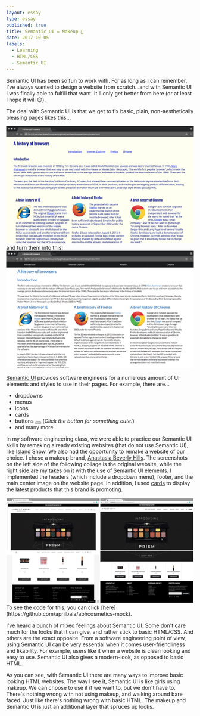 ```yaml
---
layout: essay
type: essay
published: true
title: Semantic UI = Makeup 💄
date: 2017-10-05
labels:
  - Learning
  - HTML/CSS
  - Semantic UI
---
```


Semantic UI has been so fun to work with. For as long as I can remember, I've always wanted to design a website from scratch...and with Semantic UI I was finally able to fulfill that want. It'll only get better from here (or at least I hope it will 😉).

The deal with Semantic UI is that we get to fix basic, plain, non-aesthetically pleasing pages likes this...
<center><img src="../images/browserhistory-htmlcss.png" width="600px"></center>
and turn them into this!
<center><img src="../images/browserhistory-semanticui.png" width="600px"></center>

[Semantic UI](https://semantic-ui.com/) provides software engineers for a numerous amount of UI elements and styles to use in their pages. For example, there are...
- dropdowns
- menus
- icons <i class="hashtag icon"></i><i class="hand peace icon"></i>
- cards
- buttons <button class="circular ui icon button"><a href="https://static.pexels.com/photos/39317/chihuahua-dog-puppy-cute-39317.jpeg"><i class="photo icon"></i></a></button> (*Click the button for something cute!*)
- and many more.

In my software engineering class, we were able to practice our Semantic UI skills by remaking already existing websites (that do not use Semantic UI), like [Island Snow](https://islandsnow.com/). We also had the opportunity to remake a website of our choice. I chose a makeup brand, [Anastasia Beverly Hills](http://www.anastasiabeverlyhills.com/). The screenshots on the left side of the following collage is the original website, while the right side are my takes on it with the use of Semantic UI elements. I implemented the headers (which include a dropdown menu), footer, and the main center image on the website page. In addition, I used [cards](https://semantic-ui.com/views/card.html) to display the latest products that this brand is promoting.
<center>
<div class="ui images"><img src="../images/abh.jpg" width="600px"></div>
</center>
To see the code for this, you can click [here](https://github.com/aprilbala/abhcosmetics-mock).

I've heard a bunch of mixed feelings about Semantic UI. Some don't care much for the looks that it can give, and rather stick to basic HTML/CSS. And others are the exact opposite. From a software engineering point of view, using Semantic UI can be very essential when it comes user-friendliness and likability. For example, users like it when a website is clean looking and easy to use. Semantic UI also gives a modern-look, as opposed to basic HTML.

As you can see, with Semantic UI there are many ways to improve basic looking HTML websites. The way I see it, Semantic UI is like girls using makeup. We can choose to use it if we want to, but we don't have to. There's nothing wrong with not using makeup, and walking around bare faced. Just like there's nothing wrong with basic HTML. The makeup and Semantic UI is just an additional layer that spruces up looks.
